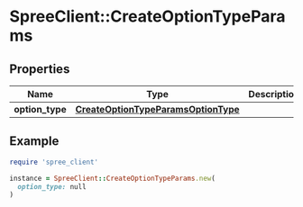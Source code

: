 # SpreeClient::CreateOptionTypeParams

## Properties

| Name | Type | Description | Notes |
| ---- | ---- | ----------- | ----- |
| **option_type** | [**CreateOptionTypeParamsOptionType**](CreateOptionTypeParamsOptionType.md) |  |  |

## Example

```ruby
require 'spree_client'

instance = SpreeClient::CreateOptionTypeParams.new(
  option_type: null
)
```

